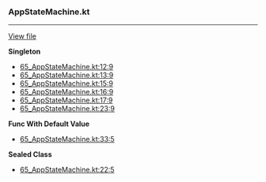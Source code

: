 ### AppStateMachine.kt
---
[View file](../files/65_AppStateMachine.kt)

**Singleton**

 - [65_AppStateMachine.kt:12:9](../files/65_AppStateMachine.kt#L12)
 - [65_AppStateMachine.kt:13:9](../files/65_AppStateMachine.kt#L13)
 - [65_AppStateMachine.kt:15:9](../files/65_AppStateMachine.kt#L15)
 - [65_AppStateMachine.kt:16:9](../files/65_AppStateMachine.kt#L16)
 - [65_AppStateMachine.kt:17:9](../files/65_AppStateMachine.kt#L17)
 - [65_AppStateMachine.kt:23:9](../files/65_AppStateMachine.kt#L23)

**Func With Default Value**

 - [65_AppStateMachine.kt:33:5](../files/65_AppStateMachine.kt#L33)

**Sealed Class**

 - [65_AppStateMachine.kt:22:5](../files/65_AppStateMachine.kt#L22)
